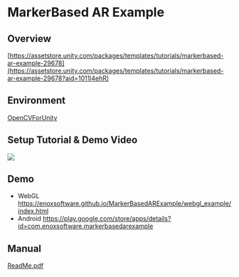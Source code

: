 MarkerBased AR Example
====================

Overview
-----
[https://assetstore.unity.com/packages/templates/tutorials/markerbased-ar-example-29678](https://assetstore.unity.com/packages/templates/tutorials/markerbased-ar-example-29678?aid=1011l4ehR)

Environment
-----
[OpenCVForUnity](https://assetstore.unity.com/packages/tools/integration/opencv-for-unity-21088?aid=1011l4ehR)  

Setup Tutorial & Demo Video
-----
[![](http://img.youtube.com/vi/oUVq20Xb4sM/0.jpg)](https://www.youtube.com/watch?v=oUVq20Xb4sM)

Demo
-----
- WebGL
<https://enoxsoftware.github.io/MarkerBasedARExample/webgl_example/index.html>
- Android
<https://play.google.com/store/apps/details?id=com.enoxsoftware.markerbasedarexample>

Manual
-----
[ReadMe.pdf](/Assets/MarkerBasedARExample/ReadMe.pdf)



